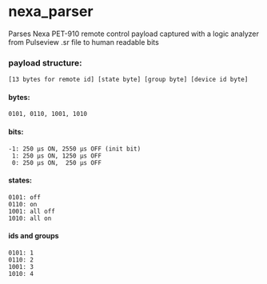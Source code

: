 # nexa_parser
Parses Nexa PET-910 remote control payload captured with a logic analyzer from Pulseview .sr file to human readable bits

### payload structure: 

    [13 bytes for remote id] [state byte] [group byte] [device id byte]

#### bytes: 

    0101, 0110, 1001, 1010

#### bits:

    -1: 250 µs ON, 2550 µs OFF (init bit) 
     1: 250 µs ON, 1250 µs OFF
     0: 250 µs ON,  250 µs OFF

#### states:
    
    0101: off
    0110: on
    1001: all off
    1010: all on

#### ids and groups
    
    0101: 1
    0110: 2
    1001: 3
    1010: 4
